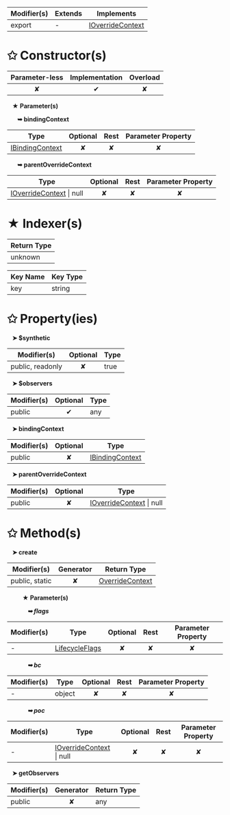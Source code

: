| Modifier(s)                            | Extends                      | Implements                                    |
|----------------------------------------|------------------------------|-----------------------------------------------|
| export | - | [IOverrideContext](/runtime/interface/observation/ioverridecontext.md) |

# &#10025; Constructor(s)

| Parameter-less                         | Implementation                          | Overload                          |
|:--------------------------------------:|:---------------------------------------:|:---------------------------------:|
| ✘ | ✔ | ✘ |

&nbsp;&nbsp; **&#9733; Parameter(s)**

&nbsp;&nbsp;&nbsp;&nbsp;&nbsp; **&#10149; bindingContext**

| Type                        | Optional                           | Rest                          | Parameter Property                          |
|-----------------------------|:----------------------------------:|:-----------------------------:|:-------------------------------------------:|
| [IBindingContext](/runtime/interface/observation/ibindingcontext.md) | ✘  | ✘ | ✘ |

&nbsp;&nbsp;&nbsp;&nbsp;&nbsp; **&#10149; parentOverrideContext**

| Type                        | Optional                           | Rest                          | Parameter Property                          |
|-----------------------------|:----------------------------------:|:-----------------------------:|:-------------------------------------------:|
| [IOverrideContext](/runtime/interface/observation/ioverridecontext.md) &#124; null | ✘  | ✘ | ✘ |

# &#9733; Indexer(s)

| Return Type                      |
|----------------------------------|
| unknown |

| Key Name                                 | Key Type                       |
|------------------------------------------|--------------------------------|
| key | string |

# &#10025; Property(ies)

&nbsp;&nbsp; **&#10148; $synthetic**

| Modifier(s)                               | Optional                           | Type                         |
|-------------------------------------------|:----------------------------------:|------------------------------|
| public, readonly | ✘ | true |

&nbsp;&nbsp; **&#10148; $observers**

| Modifier(s)                               | Optional                           | Type                         |
|-------------------------------------------|:----------------------------------:|------------------------------|
| public | ✔ | any |

&nbsp;&nbsp; **&#10148; bindingContext**

| Modifier(s)                               | Optional                           | Type                         |
|-------------------------------------------|:----------------------------------:|------------------------------|
| public | ✘ | [IBindingContext](/runtime/interface/observation/ibindingcontext.md) |

&nbsp;&nbsp; **&#10148; parentOverrideContext**

| Modifier(s)                               | Optional                           | Type                         |
|-------------------------------------------|:----------------------------------:|------------------------------|
| public | ✘ | [IOverrideContext](/runtime/interface/observation/ioverridecontext.md) &#124; null |

# &#10025; Method(s)

&nbsp;&nbsp; **&#10148; create**

| Modifier(s)                              | Generator                          | Return Type                       |
|------------------------------------------|:----------------------------------:|-----------------------------------|
| public, static | ✘ | [OverrideContext](/runtime/observation/class/binding-context/overridecontext.md) |

&nbsp;&nbsp;&nbsp;&nbsp;&nbsp;&nbsp;&nbsp;&nbsp; **&#9733; Parameter(s)**

&nbsp;&nbsp;&nbsp;&nbsp;&nbsp;&nbsp;&nbsp;&nbsp;&nbsp;&nbsp;&nbsp; _**&#10149; flags**_

| Modifier(s)                              | Type                        | Optional                           | Rest                          | Parameter Property                          |
|------------------------------------------|-----------------------------|:----------------------------------:|:-----------------------------:|:-------------------------------------------:|
| - | [LifecycleFlags](/runtime/enum/flags/lifecycleflags.md) | ✘  | ✘ | ✘ |

&nbsp;&nbsp;&nbsp;&nbsp;&nbsp;&nbsp;&nbsp;&nbsp;&nbsp;&nbsp;&nbsp; _**&#10149; bc**_

| Modifier(s)                              | Type                        | Optional                           | Rest                          | Parameter Property                          |
|------------------------------------------|-----------------------------|:----------------------------------:|:-----------------------------:|:-------------------------------------------:|
| - | object | ✘  | ✘ | ✘ |

&nbsp;&nbsp;&nbsp;&nbsp;&nbsp;&nbsp;&nbsp;&nbsp;&nbsp;&nbsp;&nbsp; _**&#10149; poc**_

| Modifier(s)                              | Type                        | Optional                           | Rest                          | Parameter Property                          |
|------------------------------------------|-----------------------------|:----------------------------------:|:-----------------------------:|:-------------------------------------------:|
| - | [IOverrideContext](/runtime/interface/observation/ioverridecontext.md) &#124; null | ✘  | ✘ | ✘ |

&nbsp;&nbsp; **&#10148; getObservers**

| Modifier(s)                              | Generator                          | Return Type                       |
|------------------------------------------|:----------------------------------:|-----------------------------------|
| public | ✘ | any |